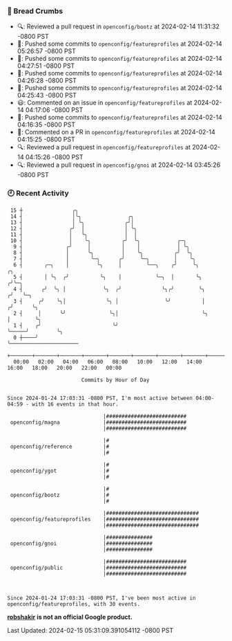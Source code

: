 ### 🍞 Bread Crumbs

 * 🔍: Reviewed a pull request in  `openconfig/bootz` at 2024-02-14 11:31:32 -0800 PST
 * 🚢: Pushed some commits to `openconfig/featureprofiles` at 2024-02-14 05:26:57 -0800 PST
 * 🚢: Pushed some commits to `openconfig/featureprofiles` at 2024-02-14 04:27:51 -0800 PST
 * 🚢: Pushed some commits to `openconfig/featureprofiles` at 2024-02-14 04:26:28 -0800 PST
 * 🚢: Pushed some commits to `openconfig/featureprofiles` at 2024-02-14 04:25:43 -0800 PST
 * 😃: Commented on an issue in `openconfig/featureprofiles` at 2024-02-14 04:17:06 -0800 PST
 * 🚢: Pushed some commits to `openconfig/featureprofiles` at 2024-02-14 04:16:35 -0800 PST
 * 💬: Commented on a PR in  `openconfig/featureprofiles` at 2024-02-14 04:15:25 -0800 PST
 * 🔍: Reviewed a pull request in  `openconfig/featureprofiles` at 2024-02-14 04:15:26 -0800 PST
 * 🔍: Reviewed a pull request in  `openconfig/gnoi` at 2024-02-14 03:45:26 -0800 PST

### 🕘 Recent Activity
```
 15 ┼                ╭╮
 14 ┤                │╰╮               ╭╮
 13 ┤                │ ╰╮             ╭╯│
 12 ┤               ╭╯  │             │ ╰╮
 11 ┤               │   ╰╮            │  │
 10 ┤               │    ╰╮          ╭╯  ╰╮            ╭─╮
  9 ┤              ╭╯     │          │    │            │ ╰╮
  8 ┤              │      ╰╮         │    ╰╮          ╭╯  ╰╮
  7 ┤              │       ╰─╮      ╭╯     ╰─╮        │    ╰╮
  6 ┤       ╭─╮    │         ╰╮     │        ╰──╮    ╭╯     ╰╮           ╭╮
  5 ┤       │ ╰╮  ╭╯          ╰╮    │           ╰─╮  │       ╰╮         ╭╯╰─╮
  4 ┤      ╭╯  ╰╮ │            ╰╮  ╭╯             ╰╮╭╯        ╰╮       ╭╯   ╰─╮
  3 ┤     ╭╯    ╰╮│             ╰╮ │               ╰╯          │      ╭╯      ╰╮
  2 ┤     │      ╰╯              ╰╮│                           ╰╮     │        ╰╮
  1 ┤    ╭╯                       ╰╯                            ╰─────╯         ╰╮
  0 ┼────╯                                                                       ╰──────────────────────
    +───────+───────+───────+───────+───────+───────+───────+───────+───────+───────+───────+───────+────
  00:00   02:00   04:00   06:00   08:00   10:00   12:00   14:00   16:00   18:00   20:00   22:00   00:00   

						Commits by Hour of Day


Since 2024-01-24 17:03:31 -0800 PST, I'm most active between 04:00-04:59 - with 16 events in that hour.

```



```
                               |##########################
 openconfig/magna              |##########################
                               |##########################

                               |#
 openconfig/reference          |#
                               |#

                               |#
 openconfig/ygot               |#
                               |#

                               |#
 openconfig/bootz              |#
                               |#

                               |##############################
 openconfig/featureprofiles    |##############################
                               |##############################

                               |###############
 openconfig/gnoi               |###############
                               |###############

                               |##########################
 openconfig/public             |##########################
                               |##########################



Since 2024-01-24 17:03:31 -0800 PST, I've been most active in openconfig/featureprofiles, with 30 events.

```
**[robshakir](mailto:robjs@google.com) is not an official Google product.**  


Last Updated: 2024-02-15 05:31:09.391054112 -0800 PST
